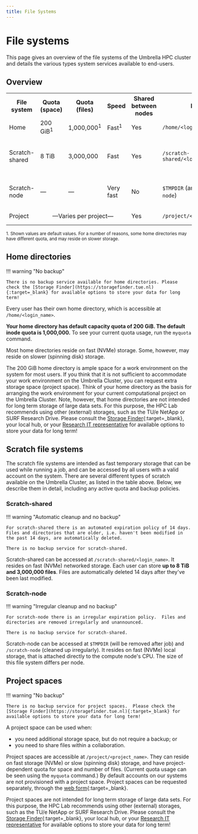 ```yaml
---
title: File Systems
---
```


# File systems

This page gives an overview of the file systems of the Umbrella HPC cluster and details the various types system services available to end-users.

## Overview

<table>
  <tr>
    <th>File system</th>
    <th>Quota (space)</th>
    <th>Quota (files)</th>
    <th>Speed</th>
    <th>Shared between nodes</th>
    <th>Path</th>
    <th>Expiration</th>
    <th>Backup</th>
    <th>Notes</th>
  </tr>
  <tr>
    <td>Home</td>
    <td>200 GiB<sup>1</sup></td>
    <td>1,000,000<sup>1</sup></td>
    <td>Fast<sup>1</sup></td>
    <td>Yes</td>
    <td><code>/home/&lt;login_name&gt;</code></td>
    <td>To be decided</td>
    <td style="color: red; font-weight:bold;">No backup</td>
    <td>&mdash;</td>
  </tr>
  <tr>
    <td>Scratch-shared</td>
    <td>8 TiB</td>
    <td>3,000,000</td>
    <td>Fast</td>
    <td>Yes</td>
    <td><code>/scratch-shared/&lt;login_name&gt;</code></td>
    <td>Files older than <b>14 days</b> are automatically removed</td>
    <td style="color: red; font-weight:bold;">No backup</td>
    <td>&mdash;</td>
  </tr>
  <tr>
    <td>Scratch-node</td>
    <td>&mdash;</td>
    <td>&mdash;</td>
    <td>Very fast</td>
    <td>No</td>
    <td><code>$TMPDIR</code> (and <code>/scratch-node</code>)</td>
    <td>Data is cleaned at irregular intervals</td>
    <td style="color: red; font-weight:bold;">No backup</td>
    <td>Size varies per node</td>
  </tr>
  <tr>
    <td>Project</td>
    <td colspan="3" style="text-align:center;">&mdash;Varies per project&mdash;</td>
    <td>Yes</td>
    <td><code>/project/&lt;project_name&gt;</code></td>
    <td>Varies per project</td>
    <td style="color: red; font-weight:bold;">No backup</td>
    <td>&mdash;</td>
  </tr>
</table>

<small>1. Shown values are default values.  For a number of reasons, some home directories may have different quota, and may reside on slower storage.</small>

## Home directories

!!! warning "No backup"

    There is no backup service available for home directories. Please check the [Storage Finder](https://storagefinder.tue.nl){:target=_blank} for available options to store your data for long term!

Every user has their own home directory, which is accessible at <code>/home/&lt;login_name&gt;</code>.

**Your home directory has default capacity quota of 200 GiB. The default inode quota is 1,000,000.**  To see your current quota usage, run the `myquota` command.

Most home directories reside on fast (NVMe) storage. Some, however, may reside on slower (spinning disk) storage.

The 200 GiB home directory is ample space for a work environment on the system for most users. If you think that it is not sufficient to accommodate your work environment on the Umbrella Cluster, you can request extra storage space (project space). Think of your home directory as the basis for arranging the work environment for your current computational project on the Umbrella Cluster.  Note, however, that home directories are not intended for long term storage of large data sets. For this purpose, the HPC Lab recommends using other (external) storages, such as the TU/e NetApp or SURF Research Drive. Please consult the [Storage Finder](https://storagefinder.tue.nl){:target=_blank}, your local hub, or your [Research IT representative](https://tuenl.sharepoint.com/sites/intranet-LIS/SitePages/Research-IT.aspx) for available options to store your data for long term!

## Scratch file systems

The scratch file systems are intended as fast temporary storage that can be used while running a job, and can be accessed by all users with a valid account on the system.  There are several different types of scratch available on the Umbrella Cluster, as listed in the table above. Below, we describe them in detail, including any active quota and backup policies.

### Scratch-shared

!!! warning "Automatic cleanup and no backup"

    For scratch-shared there is an automated expiration policy of 14 days.  Files and directories that are older, i.e. haven't been modified in the past 14 days, are automatically deleted.

    There is no backup service for scratch-shared.

Scratch-shared can be accessed at <code>/scratch-shared/&lt;login_name&gt;</code>.  It resides on fast (NVMe) networked storage.  Each user can store **up to 8 TiB and 3,000,000 files**.  Files are automatically deleted 14 days after they've been last modified.

### Scratch-node

!!! warning "Irregular cleanup and no backup"

    For scratch-node there is an irregular expiration policy.  Files and directories are removed irregularly and unannounced.

    There is no backup service for scratch-shared.

Scratch-node can be accessed at <code>$TMPDIR</code> (will be removed after job) and <code>/scratch-node</code> (cleaned up irregularly).  It resides on fast (NVMe) local storage, that is attached directly to the compute node's CPU.  The size of this file system differs per node.

## Project spaces

!!! warning "No backup"

    There is no backup service for project spaces.  Please check the [Storage Finder](https://storagefinder.tue.nl){:target=_blank} for available options to store your data for long term!

A project space can be used when:

- you need additional storage space, but do not require a backup; or
- you need to share files within a collaboration.

Project spaces are accessible at <code>/project/&lt;project_name&gt;</code>.  They can reside on fast storage (NVMe) or slow (spinning disk) storage, and have project-dependent quota for space and number of files.  (Current quota usage can be seen using the `myquota` command.)  By default accounts on our systems are not provisioned with a project space. Project spaces can be requested separately, through the [web form](https://tue.topdesk.net/tas/public/ssp/content/serviceflow?unid=f950a580c8e34a7abb7d37d102c788e8){:target=_blank}.

Project spaces are not intended for long term storage of large data sets. For this purpose, the HPC Lab recommends using other (external) storages, such as the TU/e NetApp or SURF Research Drive. Please consult the [Storage Finder](https://storagefinder.tue.nl){:target=_blank}, your local hub, or your [Research IT representative](https://tuenl.sharepoint.com/sites/intranet-LIS/SitePages/Research-IT.aspx) for available options to store your data for long term!
